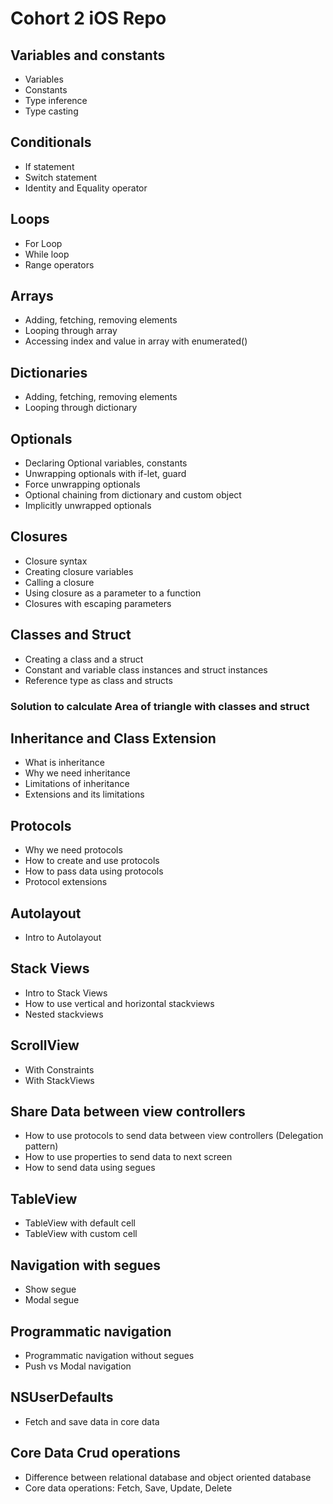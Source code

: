 # Cohort 2 iOS Repo
 
## Variables and constants
  - Variables 
  - Constants
  - Type inference
  - Type casting
  
## Conditionals 
  - If statement
  - Switch statement
  - Identity and Equality operator

## Loops
  - For Loop
  - While loop
  - Range operators

## Arrays
  - Adding, fetching, removing elements
  - Looping through array
  - Accessing index and value in array with enumerated()

## Dictionaries
  - Adding, fetching, removing elements
  - Looping through dictionary

## Optionals
  - Declaring Optional variables, constants
  - Unwrapping optionals with if-let, guard
  - Force unwrapping optionals
  - Optional chaining from dictionary and custom object
  - Implicitly unwrapped optionals

## Closures
  - Closure syntax
  - Creating closure variables
  - Calling a closure
  - Using closure as a parameter to a function
  - Closures with escaping parameters

## Classes and Struct
  - Creating a class and a struct
  - Constant and variable class instances and struct instances 
  - Reference type as class and structs
 
### Solution to calculate Area of triangle with classes and struct

## Inheritance and Class Extension
  - What is inheritance
  - Why we need inheritance
  - Limitations of inheritance
  - Extensions and its limitations

## Protocols
  - Why we need protocols
  - How to create and use protocols
  - How to pass data using protocols
  - Protocol extensions

## Autolayout
  - Intro to Autolayout
 
## Stack Views
  - Intro to Stack Views
  - How to use vertical and horizontal stackviews
  - Nested stackviews

## ScrollView
  - With Constraints
  - With StackViews

## Share Data between view controllers
  - How to use protocols to send data between view controllers (Delegation pattern)
  - How to use properties to send data to next screen
  - How to send data using segues

## TableView
  - TableView with default cell
  - TableView with custom cell

## Navigation with segues
  - Show segue
  - Modal segue

## Programmatic navigation
  - Programmatic navigation without segues
  - Push vs Modal navigation 

## NSUserDefaults 
  - Fetch and save data in core data
 
## Core Data Crud operations
  - Difference between relational database and object oriented database
  - Core data operations: Fetch, Save, Update, Delete

